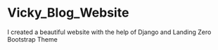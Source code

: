 # Vicky_Blog_Website
I created a beautiful website with the help of Django and Landing Zero Bootstrap Theme
